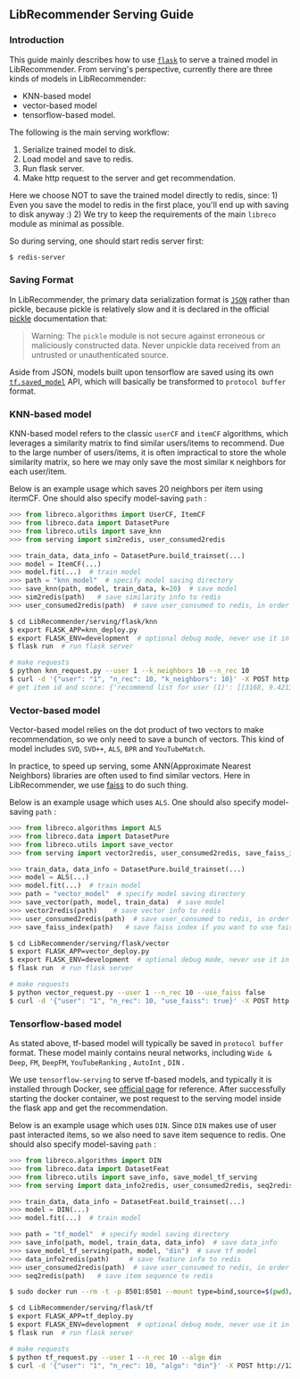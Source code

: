 ## LibRecommender Serving Guide

### Introduction

This guide mainly describes how to use [`flask`](<https://flask.palletsprojects.com/en/1.1.x/>) to serve a trained model in LibRecommender. From serving's perspective, currently there are three kinds of models in LibRecommender: 

+ KNN-based model
+ vector-based model 
+ tensorflow-based model. 

The following is the main serving workflow: 

1. Serialize trained model to disk.
2. Load model and save to redis.
3. Run flask server.
4. Make http request to the server and get recommendation.

Here we choose NOT to save the trained model directly to redis, since:  1) Even you save the model to redis in the first place, you'll end up with saving to disk anyway :)  2) We try to keep the requirements of the main `libreco` module as minimal as possible.

So during serving, one should start redis server first: 

```bash
$ redis-server
```



### Saving Format

In LibRecommender, the primary data serialization format is [`JSON`](<https://www.json.org/json-en.html>) rather than pickle, because pickle is relatively slow and it is declared in the official [pickle](<https://docs.python.org/3.6/library/pickle.html>) documentation that:

> Warning: The `pickle` module is not secure against erroneous or maliciously constructed data. Never unpickle data received from an untrusted or unauthenticated source.

Aside from JSON, models built upon tensorflow are saved using its own [`tf.saved_model`](<https://tensorflow.google.cn/versions/r1.15/api_docs/python/tf/saved_model>) API, which will basically be transformed to `protocol buffer` format.



### KNN-based model

KNN-based model refers to the classic `userCF` and `itemCF` algorithms, which leverages a similarity matrix to find similar users/items to recommend. Due to the large number of users/items, it is often impractical to store the whole similarity matrix, so here we may only save the most similar `K` neighbors for each user/item. 

Below is an example usage which saves 20 neighbors per item using itermCF. One should also specify model-saving `path` : 

```python
>>> from libreco.algorithms import UserCF, ItemCF
>>> from libreco.data import DatasetPure
>>> from libreco.utils import save_knn
>>> from serving import sim2redis, user_consumed2redis

>>> train_data, data_info = DatasetPure.build_trainset(...)
>>> model = ItemCF(...)
>>> model.fit(...)  # train model
>>> path = "knn_model"  # specify model saving directory
>>> save_knn(path, model, train_data, k=20)  # save model
>>> sim2redis(path)	  # save similarity info to redis
>>> user_consumed2redis(path)  # save user_consumed to redis, in order to prevent from recommending items that the user has consumed
```

```bash
$ cd LibRecommender/serving/flask/knn
$ export FLASK_APP=knn_deploy.py
$ export FLASK_ENV=development  # optional debug mode, never use it in production 
$ flask run  # run flask server

# make requests
$ python knn_request.py --user 1 --k_neighbors 10 --n_rec 10  
$ curl -d '{"user": "1", "n_rec": 10, "k_neighbors": 10}' -X POST http://127.0.0.1:5000/item_cf/recommend
# get item id and score: {'recommend list for user (1)': [[3168, 9.421334058046341], [2538, 8.726857960224152], [505, 8.711400210857391], [530, 7.293927997350693], [1339, 7.1917658150196075], [4270, 7.149620413780212], [601, 7.130850255489349], [3808, 6.961166977882385], [2004, 6.635882019996643], [1300, 6.460416287183762]]}
```



### Vector-based model

Vector-based model relies on the dot product of two vectors to make recommendation, so we only need to save a bunch of vectors. This kind of model includes `SVD`, `SVD++`, `ALS`, `BPR` and `YouTubeMatch`.

In practice, to speed up serving, some ANN(Approximate Nearest Neighbors) libraries are often used to find similar vectors. Here in LibRecommender, we use [faiss](<https://github.com/facebookresearch/faiss>) to do such thing.

Below is an example usage which uses `ALS`. One should also specify model-saving `path` : 

```python
>>> from libreco.algorithms import ALS
>>> from libreco.data import DatasetPure
>>> from libreco.utils import save_vector
>>> from serving import vector2redis, user_consumed2redis, save_faiss_index

>>> train_data, data_info = DatasetPure.build_trainset(...)
>>> model = ALS(...)
>>> model.fit(...)  # train model
>>> path = "vector_model"  # specify model saving directory
>>> save_vector(path, model, train_data)  # save model
>>> vector2redis(path)	  # save vector info to redis
>>> user_consumed2redis(path)  # save user_consumed to redis, in order to prevent from recommending items that the user has consumed
>>> save_faiss_index(path)   # save faiss index if you want to use faiss
```

```bash
$ cd LibRecommender/serving/flask/vector
$ export FLASK_APP=vector_deploy.py
$ export FLASK_ENV=development  # optional debug mode, never use it in production 
$ flask run  # run flask server

# make requests
$ python vector_request.py --user 1 --n_rec 10 --use_faiss false
$ curl -d '{"user": "1", "n_rec": 10, "use_faiss": true}' -X POST http://127.0.0.1:5000/vector/recommend
```



### Tensorflow-based model 

As stated above, tf-based model will typically be saved in `protocol buffer` format. These model mainly contains neural networks, including `Wide & Deep`,  `FM`,  `DeepFM`, `YouTubeRanking` , `AutoInt` , `DIN` . 

We use `tensorflow-serving` to serve tf-based models, and typically it is installed through Docker, see [official page](<https://github.com/tensorflow/serving>) for reference. After successfully starting the docker container, we post request  to the serving model inside the flask app and get the recommendation.

Below is an example usage which uses `DIN`. Since `DIN` makes use of user past interacted items, so we also need to save item sequence to redis. One should also specify model-saving `path` : 

```python
>>> from libreco.algorithms import DIN
>>> from libreco.data import DatasetFeat
>>> from libreco.utils import save_info, save_model_tf_serving
>>> from serving import data_info2redis, user_consumed2redis, seq2redis

>>> train_data, data_info = DatasetFeat.build_trainset(...)
>>> model = DIN(...)
>>> model.fit(...)  # train model

>>> path = "tf_model"  # specify model saving directory
>>> save_info(path, model, train_data, data_info)  # save data_info
>>> save_model_tf_serving(path, model, "din")  # save tf model
>>> data_info2redis(path)	  # save feature info to redis
>>> user_consumed2redis(path)  # save user_consumed to redis, in order to prevent from recommending items that the user has consumed
>>> seq2redis(path)   # save item sequence to redis
```

```bash
$ sudo docker run --rm -t -p 8501:8501 --mount type=bind,source=$(pwd)/tf_model/din,target=/models/din -e MODEL_NAME=din tensorflow/serving   # start tensorflow-serving, make sure that model is in "tf_model/din" directory, or you can change to other directory

$ cd LibRecommender/serving/flask/tf
$ export FLASK_APP=tf_deploy.py
$ export FLASK_ENV=development  # optional debug mode, never use it in production 
$ flask run  # run flask server

# make requests
$ python tf_request.py --user 1 --n_rec 10 --algo din
$ curl -d '{"user": "1", "n_rec": 10, "algo": "din"}' -X POST http://127.0.0.1:5000/din/recommend
```




